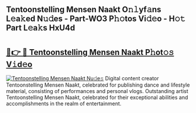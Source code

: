 ## Tentoonstelling Mensen Naakt O𝚗𝚕yf𝚊ns L𝚎a𝚔ed N𝚞𝚍es - Part-WO3 P𝚑𝚘tos Vi𝚍𝚎o - H𝚘𝚝 Part L𝚎a𝚔s HxU4d

# <h2><a href="http://kf4hzjy.oniu.top/?m=Tentoonstelling+Mensen+Naakt">🔗👉 🔴 Tentoonstelling Mensen Naakt P𝚑ot𝚘𝚜 V𝚒d𝚎o</a></h2>

[![Tentoonstelling Mensen Naakt Nu𝚍e𝚜](https://i.imgur.com/0qMVB7G.gif)](http://kf4hzjy.oniu.top/?m=Tentoonstelling+Mensen+Naakt)
Digital content creator Tentoonstelling Mensen Naakt, celebrated for publishing dance and lifestyle material, consisting of performances and personal vlogs. Outstanding artist Tentoonstelling Mensen Naakt, celebrated for their exceptional abilities and accomplishments in the realm of entertainment.  
